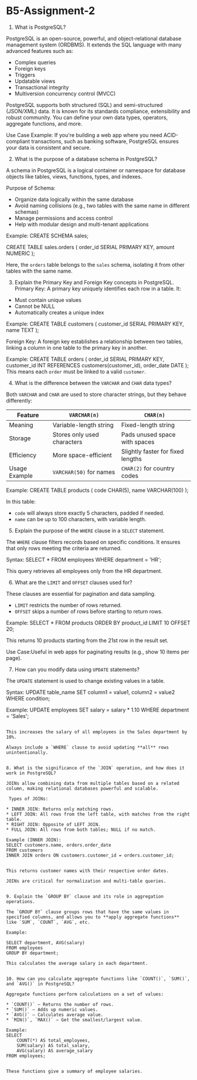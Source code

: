 # B5-Assignment-2


1. What is PostgreSQL?

PostgreSQL is an open-source, powerful, and object-relational database management system (ORDBMS). It extends the SQL language with many advanced features such as:

* Complex queries
* Foreign keys
* Triggers
* Updatable views
* Transactional integrity
* Multiversion concurrency control (MVCC)

PostgreSQL supports both structured (SQL) and semi-structured (JSON/XML) data. It is known for its standards compliance, extensibility and robust community. You can define your own data types, operators, aggregate functions, and more.

Use Case Example:
If you're building a web app where you need ACID-compliant transactions, such as banking software, PostgreSQL ensures your data is consistent and secure.


2. What is the purpose of a database schema in PostgreSQL?

A schema in PostgreSQL is a logical container or namespace for database objects like tables, views, functions, types, and indexes.

Purpose of Schema:

* Organize data logically within the same database
* Avoid naming collisions (e.g., two tables with the same name in different schemas)
* Manage permissions and access control
* Help with modular design and multi-tenant applications

Example:
CREATE SCHEMA sales;

CREATE TABLE sales.orders (
    order_id SERIAL PRIMARY KEY,
    amount NUMERIC
);


Here, the `orders` table belongs to the `sales` schema, isolating it from other tables with the same name.

3. Explain the Primary Key and Foreign Key concepts in PostgreSQL.
Primary Key:
A primary key uniquely identifies each row in a table. It:

* Must contain unique values
* Cannot be NULL
* Automatically creates a unique index

Example:
CREATE TABLE customers (
    customer_id SERIAL PRIMARY KEY,
    name TEXT
);


Foreign Key:
A foreign key establishes a relationship between two tables, linking a column in one table to the primary key in another.

Example:
CREATE TABLE orders (
    order_id SERIAL PRIMARY KEY,
    customer_id INT REFERENCES customers(customer_id),
    order_date DATE
);
This means each `order` must be linked to a valid `customer`.



4. What is the difference between the `VARCHAR` and `CHAR` data types?

Both `VARCHAR` and `CHAR` are used to store character strings, but they behave differently:

| Feature       | `VARCHAR(n)`                | `CHAR(n)`                         |
| ------------- | --------------------------- | --------------------------------- |
| Meaning       | Variable-length string      | Fixed-length string               |
| Storage       | Stores only used characters | Pads unused space with spaces     |
| Efficiency    | More space-efficient        | Slightly faster for fixed lengths |
| Usage Example | `VARCHAR(50)` for names     | `CHAR(2)` for country codes       |

Example:
CREATE TABLE products (
    code CHAR(5),
    name VARCHAR(100)
);


In this table:

* `code` will always store exactly 5 characters, padded if needed.
* `name` can be up to 100 characters, with variable length.


5. Explain the purpose of the `WHERE` clause in a `SELECT` statement.

The `WHERE` clause filters records based on specific conditions. It ensures that only rows meeting the criteria are returned.

Syntax:
SELECT * FROM employees
WHERE department = 'HR';

This query retrieves all employees only from the HR department.




6. What are the `LIMIT` and `OFFSET` clauses used for?

These clauses are essential for pagination and data sampling.

* `LIMIT` restricts the number of rows returned.
* `OFFSET` skips a number of rows before starting to return rows.

Example:
SELECT * FROM products
ORDER BY product_id
LIMIT 10 OFFSET 20;


This returns 10 products starting from the 21st row in the result set.

Use Case:Useful in web apps for paginating results (e.g., show 10 items per page).


7. How can you modify data using `UPDATE` statements?

The `UPDATE` statement is used to change existing values in a table.

Syntax:
UPDATE table_name
SET column1 = value1, column2 = value2
WHERE condition;

Example:
UPDATE employees
SET salary = salary * 1.10
WHERE department = 'Sales';
```

This increases the salary of all employees in the Sales department by 10%.

Always include a `WHERE` clause to avoid updating **all** rows unintentionally.


8. What is the significance of the `JOIN` operation, and how does it work in PostgreSQL?

JOINs allow combining data from multiple tables based on a related column, making relational databases powerful and scalable.

 Types of JOINs:

* INNER JOIN: Returns only matching rows.
* LEFT JOIN: All rows from the left table, with matches from the right table.
* RIGHT JOIN: Opposite of LEFT JOIN.
* FULL JOIN: All rows from both tables; NULL if no match.

Example (INNER JOIN):
SELECT customers.name, orders.order_date
FROM customers
INNER JOIN orders ON customers.customer_id = orders.customer_id;


This returns customer names with their respective order dates.

JOINs are critical for normalization and multi-table queries.


9. Explain the `GROUP BY` clause and its role in aggregation operations.

The `GROUP BY` clause groups rows that have the same values in specified columns, and allows you to **apply aggregate functions** like `SUM`, `COUNT`, `AVG`, etc.

Example:

SELECT department, AVG(salary)
FROM employees
GROUP BY department;

This calculates the average salary in each department.


10. How can you calculate aggregate functions like `COUNT()`, `SUM()`, and `AVG()` in PostgreSQL?

Aggregate functions perform calculations on a set of values:

* `COUNT()` – Returns the number of rows.
* `SUM()` – Adds up numeric values.
* `AVG()` – Calculates average value.
* `MIN()`, `MAX()` – Get the smallest/largest value.

Example:
SELECT
    COUNT(*) AS total_employees,
    SUM(salary) AS total_salary,
    AVG(salary) AS average_salary
FROM employees;


These functions give a summary of employee salaries.



